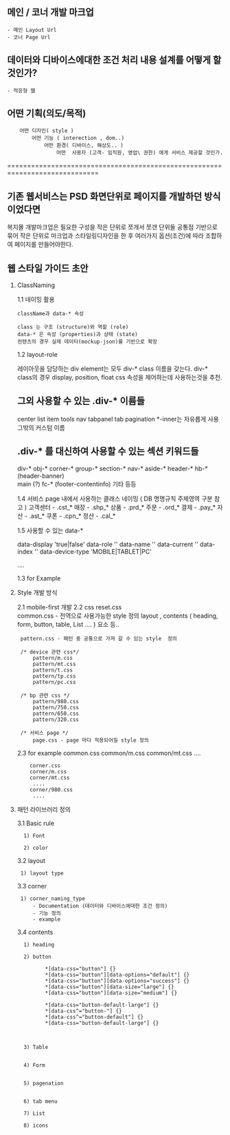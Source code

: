 ## 메인 / 코너 개발 마크업 
    - 메인 Layout Url 
    - 코너 Page Url 

## 데이터와 디바이스에대한 조건 처리 내용 설계를 어떻게 할 것인가? 
    - 적응형 웹 


##  어떤 기획(의도/목적)
        어떤 디자인( style )
            어떤 기능 ( interection , dom..)
                어떤 환경( 디바이스, 해상도.. )
                    어떤  사용자 (고객- 임직원, 영업\ 권한) 에게 서비스 제공할 것인가. 


=============================================================================

## 기존 웹서비스는 PSD 화면단위로 페이지를 개발하던 방식 이었다면 
   복지몰 개발마크업은 필요한 구성을 작은 단위로 쪼개서 쪼갠 단위들 공통점 기반으로 묶어 작은 단위로 마크업과 스타일링디자인을 한 후 여러가지 옵션(조건)에 따라 조합하여 페이지를 만들어야한다. 




## 웹 스타일 가이드 초안 


1. ClassNaming  

    1.1 네이밍 활용 
       
       className과 data-* 속성

       class 는 구조 (structure)와 역할 (role)
       data-* 은 속성 (properties)과 상태 (state)
       컨텐츠의 경우 실제 데이타(mockup-json)를 기반으로 확장

    
    1.2 layout-role

      레이아웃을 담당하는 div element는 모두 div-* class 이름을 갖는다.
      div-* class의 경우 display, position, float css 속성을 제어하는데 사용하는것을 추천.

      ## 그외 사용할 수 있는 .div-* 이름들

      center
      list
      item
      tools
      nav
      tabpanel
      tab
      pagination
      *-inner는 자유롭게 사용
      그밖의 커스텀 이름

      ## .div-* 를 대신하여 사용할 수 있는 섹션 키워드들

      div-*
      obj-*
      corner-*
      group-*
      section-*
      nav-*
      aside-*
      header-*
      hb-* (header-banner)  
      main (?)
      fc-* (footer-contentinfo)
      기타 등등

    1.4 서비스 page 내에서 사용하는 클래스 네이밍  ( DB 명명규칙 주제영역 구분 참고 )
      고객센터 - .cst_*
      매장 - .shp_*
      상품 - .prd_*
      주문 - .ord_* 
      결제 - .pay_*
      자산 - .ast_*
      쿠폰 - .cpn_*
      정산 - .cal_*



    1.5 사용할 수 있는 data-*
      
      data-display 'true|false'
      data-role ''
      data-name ''
      data-current ''
      data-index ''
      data-device-type 'MOBILE|TABLET|PC'

      ....


      
     



    1.3 for Example



2. Style 개발 방식 

    2.1 mobile-first 개발 
    2.2 css
        reset.css  
        common.css - 전역으로 사용가능한 style 정의 
                     layout , contents ( heading, form, button, table, List .... ) 요소 등..

        pattern.css - 패턴 중 공통으로 가져 갈 수 있는 style  정의 

        /* device 관련 css*/
            pattern/m.css
            pattern/mt.css
            pattern/t.css
            pattern/tp.css
            pattern/pc.css

        /* bp 관련 css */
            pattern/980.css
            pattern/750.css
            pattern/650.css
            pattern/320.css

        /* 서비스 page */
            page.css - page 마다 적용되어질 style 정의 


   2.3 for example
           common.css
           common/m.css
           common/mt.css
            ....

           corner.css
           corner/m.css
           corner/mt.css
            ....
           corner/980.css
            ....



3. 패턴 라이브러리 정의 

    3.1  Basic rule 

         1) Font 

         2) color  


    3.2 layout  
       
        1) layout type 
             

    3.3 corner 

        1) corner_naming_type
            - Documentation (데이터와 디바이스에대한 조건 정의)
            - 기능 정의 
            - example 


    3.4 contents   
        
         1) heading 
                     
         2) button

                *[data-css="button"] {}
                *[data-css="button"][data-options="default"] {}
                *[data-css="button"][data-options="success"] {}
                *[data-css="button"][data-size="large"] {}
                *[data-css="button"][data-size="medium"] {}

                *[data-css="button-default-large"] {}
                *[data-css^="button-"] {}
                *[data-css^="button-default"] {}
                *[data-css="button-default-large"] {}

     

         3) Table


         4) Form 


         5) pagenation


         6) tab menu 

         7) List 

         8) icons
